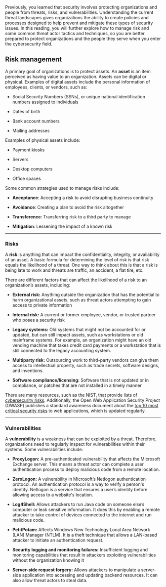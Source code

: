 Previously, you learned that security involves protecting organizations and people from threats, risks, and vulnerabilities. Understanding the current threat landscapes gives organizations the ability to create policies and processes designed to help prevent and mitigate these types of security issues. In this reading, you will further explore how to manage risk and some common threat actor tactics and techniques, so you are better prepared to protect organizations and the people they serve when you enter the cybersecurity field. 

## Risk management

A primary goal of organizations is to protect assets. An **asset** is an item perceived as having value to an organization. Assets can be digital or physical. Examples of digital assets include the personal information of employees, clients, or vendors, such as: 

- Social Security Numbers (SSNs), or unique national identification numbers assigned to individuals 
    
- Dates of birth
    
- Bank account numbers
    
- Mailing addresses
    

Examples of physical assets include:

- Payment kiosks
    
- Servers
    
- Desktop computers
    
- Office spaces
    

Some common strategies used to manage risks include:

- **Acceptance**: Accepting a risk to avoid disrupting business continuity
    
- **Avoidance**: Creating a plan to avoid the risk altogether
    
- **Transference**: Transferring risk to a third party to manage
    
- **Mitigation**: Lessening the impact of a known risk

-----
### **Risks**

A **risk** is anything that can impact the confidentiality, integrity, or availability of an asset. A basic formula for determining the level of risk is that risk equals the likelihood of a threat. One way to think about this is that a risk is being late to work and threats are traffic, an accident, a flat tire, etc. 

There are different factors that can affect the likelihood of a risk to an organization’s assets, including:

- **External risk:** Anything outside the organization that has the potential to harm organizational assets, such as threat actors attempting to gain access to private information
    
- **Internal risk:** A current or former employee, vendor, or trusted partner who poses a security risk
    
- **Legacy systems:** Old systems that might not be accounted for or updated, but can still impact assets, such as workstations or old mainframe systems. For example, an organization might have an old vending machine that takes credit card payments or a workstation that is still connected to the legacy accounting system.
    
- **Multiparty risk:** Outsourcing work to third-party vendors can give them access to intellectual property, such as trade secrets, software designs, and inventions.
    
- **Software compliance/licensing:** Software that is not updated or in compliance, or patches that are not installed in a timely manner
    

There are many resources, such as the NIST, that provide lists of [cybersecurity risks](https://www.nist.gov/itl/smallbusinesscyber/cybersecurity-basics/cybersecurity-risks). Additionally, the Open Web Application Security Project (OWASP) publishes a standard awareness document about the [top 10 most critical security risks](https://owasp.org/www-project-top-ten/) to web applications, which is updated regularly.

----
### **Vulnerabilities**

A **vulnerability** is a weakness that can be exploited by a threat. Therefore, organizations need to regularly inspect for vulnerabilities within their systems. Some vulnerabilities include:

- **ProxyLogon:** A pre-authenticated vulnerability that affects the Microsoft Exchange server. This means a threat actor can complete a user authentication process to deploy malicious code from a remote location.
    
- **ZeroLogon:** A vulnerability in Microsoft’s Netlogon authentication protocol. An authentication protocol is a way to verify a person's identity. Netlogon is a service that ensures a user’s identity before allowing access to a website's location.
    
- **Log4Shell:** Allows attackers to run Java code on someone else’s computer or leak sensitive information. It does this by enabling a remote attacker to take control of devices connected to the internet and run malicious code.
    
- **PetitPotam:** Affects Windows New Technology Local Area Network (LAN) Manager (NTLM). It is a theft technique that allows a LAN-based attacker to initiate an authentication request.
    
- **Security logging and monitoring failures:** Insufficient logging and monitoring capabilities that result in attackers exploiting vulnerabilities without the organization knowing it
    
- **Server-side request forgery:** Allows attackers to manipulate a server-side application into accessing and updating backend resources. It can also allow threat actors to steal data.